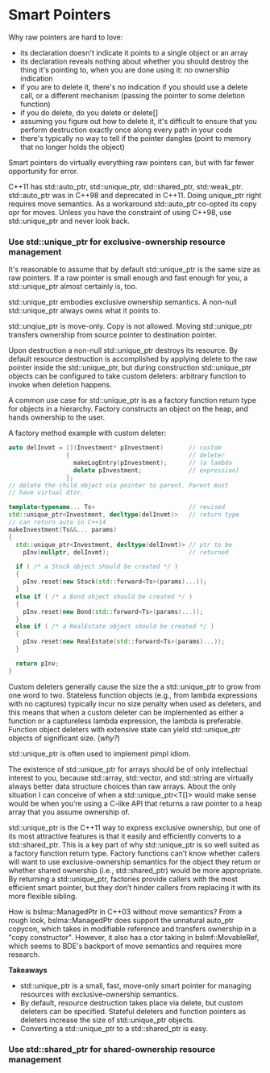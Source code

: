 # Smart Pointers

Why raw pointers are hard to love:
* its declaration doesn't indicate it points to a single object or an array
* its declaration reveals nothing about whether you should destroy the thing it's pointing to, when you are done using it: no ownership indication
* if you are to delete it, there's no indication if you should use a delete call, or a different mechanism (passing the pointer to some deletion function)
* if you do delete, do you delete or delete[]
* assuming you figure out how to delete it, it's difficult to ensure that you perform destruction exactly once along every path in your code
* there's typically no way to tell if the pointer dangles (point to memory that no longer holds the object)

Smart pointers do virtually everything raw pointers can, but with far fewer opportunity for error.

C++11 has std::auto\_ptr, std::unique\_ptr, std::shared\_ptr, std::weak\_ptr.
std::auto\_ptr was in C++98 and deprecated in C++11. Doing unique\_ptr right requires move semantics.
As a workaround std::auto\_ptr co-opted its copy opr for moves.
Unless you have the constraint of using C++98, use std::unique\_ptr and never look back.

### Use std::unique\_ptr for exclusive-ownership resource management

It's reasonable to assume that by default std::unique\_ptr is the same size as raw pointers.
If a raw pointer is small enough and fast enough for you, a std::unique\_ptr almost certainly is, too.

std::unique\_ptr embodies exclusive ownership semantics.
A non-null std::unique\_ptr always owns what it points to.

std::unqiue\_ptr is move-only. Copy is not allowed.
Moving std::unique\_ptr transfers ownership from source pointer to destination pointer.

Upon destruction a non-null std::unique\_ptr destroys its resource.
By default resource destruction is accomplished by applying delete to the raw pointer inside the std::unique\_ptr, but during construction std::unique\_ptr objects can be configured to take custom deleters: arbitrary function to invoke when deletion happens.

A common use case for std::unique\_ptr is as a factory function return type for objects in a hierarchy.
Factory constructs an object on the heap, and hands ownership to the user.

A factory method example with custom deleter:
```cpp
auto delInvmt = [](Investment* pInvestment)       // custom
                {                                 // deleter
                  makeLogEntry(pInvestment);      // (a lambda
                  delete pInvestment;             // expression)
                };
// delete the child object via pointer to parent. Parent must
// have virtual dtor.

template<typename... Ts>                          // revised
std::unique_ptr<Investment, decltype(delInvmt)>   // return type
// can return auto in C++14
makeInvestment(Ts&&... params)
{
  std::unique_ptr<Investment, decltype(delInvmt)> // ptr to be
    pInv(nullptr, delInvmt);                      // returned

  if ( /* a Stock object should be created */ )
  {
    pInv.reset(new Stock(std::forward<Ts>(params)...));
  }
  else if ( /* a Bond object should be created */ )
  {
    pInv.reset(new Bond(std::forward<Ts>(params)...));
  }
  else if ( /* a RealEstate object should be created */ )
  {
    pInv.reset(new RealEstate(std::forward<Ts>(params)...));
  }

  return pInv;
}
```

Custom deleters generally cause the size the a std::unique\_ptr to grow from one word to two.
Stateless function objects (e.g., from lambda expressions with no captures) typically incur no size penalty when used as deleters, and this means that when a custom deleter can be implemented as either a function or a captureless lambda expression, the lambda is preferable.
Function object deleters with extensive state can yield std::unique_ptr objects of significant size. (_why?_)

std::unique\_ptr is often used to implement pimpl idiom.

The existence of std::unique\_ptr for arrays should be of only intellectual interest to you, because std::array, std::vector, and std::string are virtually always better data structure choices than raw arrays.
About the only situation I can conceive of when a std::unique\_ptr<T[]> would make sense would be when you’re using a C-like API that returns a raw pointer to a heap array that you assume ownership of.

std::unique\_ptr is the C++11 way to express exclusive ownership, but one of its most attractive features is that it easily and efficiently converts to a std::shared\_ptr.
This is a key part of why std::unique_ptr is so well suited as a factory function return type. Factory functions can’t know whether callers will want to use exclusive-ownership semantics for the object they return or whether shared ownership (i.e., std::shared\_ptr) would be more appropriate. By returning a std::unique\_ptr, factories provide callers with the most efficient smart pointer, but they don’t hinder callers from replacing it with its more flexible sibling.

How is bslma::ManagedPtr in C++03 without move semantics?
From a rough look, bslma::ManagedPtr does support the unnatural auto\_ptr copycon, which takes in modifiable reference and transfers ownership in a "copy constructor".
However, it also has a ctor taking in bslmf::MovableRef, which seems to BDE's backport of move semantics and requires more research.

**Takeaways**
* std::unique_ptr is a small, fast, move-only smart pointer for managing resources with exclusive-ownership semantics.
* By default, resource destruction takes place via delete, but custom deleters can be specified. Stateful deleters and function pointers as deleters increase the size of std::unique_ptr objects.
* Converting a std::unique_ptr to a std::shared_ptr is easy.

### Use std::shared\_ptr for shared-ownership resource management

